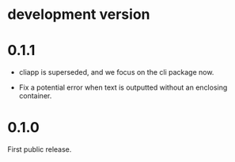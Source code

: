 
# development version

# 0.1.1

* cliapp is superseded, and we focus on the cli package now.

* Fix a potential error when text is outputted without an
  enclosing container.

# 0.1.0

First public release.
